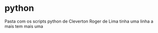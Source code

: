 # python

Pasta com os scripts python de Cleverton Roger de Lima
tinha uma linha a mais
tem mais uma